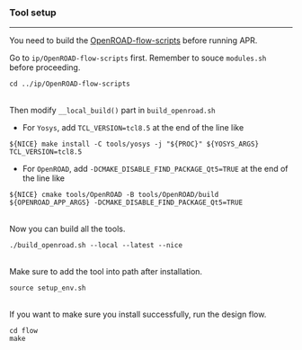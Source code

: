 ### Tool setup
-----------------------------------------------------------

You need to build the [OpenROAD-flow-scripts](https://github.com/The-OpenROAD-Project/OpenROAD-flow-scripts) before running APR.

Go to `ip/OpenROAD-flow-scripts` first. Remember to souce `modules.sh` before proceeding.
```
cd ../ip/OpenROAD-flow-scripts
```

\
Then modify `__local_build()` part in `build_openroad.sh`

- For `Yosys`, add `TCL_VERSION=tcl8.5` at the end of the line like 
```
${NICE} make install -C tools/yosys -j "${PROC}" ${YOSYS_ARGS} TCL_VERSION=tcl8.5
``` 

- For `OpenROAD`, add `-DCMAKE_DISABLE_FIND_PACKAGE_Qt5=TRUE` at the end of the line like

```
${NICE} cmake tools/OpenROAD -B tools/OpenROAD/build ${OPENROAD_APP_ARGS} -DCMAKE_DISABLE_FIND_PACKAGE_Qt5=TRUE
```

\
Now you can build all the tools.
```
./build_openroad.sh --local --latest --nice
```

\
Make sure to add the tool into path after installation.
```
source setup_env.sh
```  

\
If you want to make sure you install successfully, run the design flow.
```
cd flow
make
```